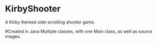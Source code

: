 # KirbyShooter
A Kirby themed side-scrolling shooter game. 

#Created in Java
Multiple classes, with one Main class, as well as source images.
